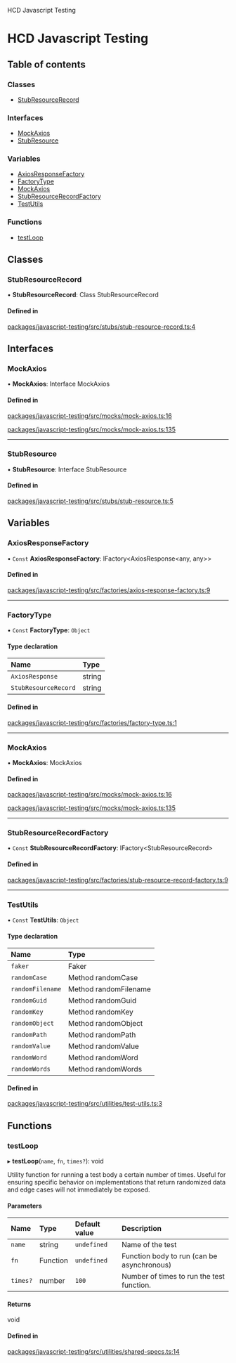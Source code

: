 HCD Javascript Testing

# HCD Javascript Testing

## Table of contents

### Classes

- [StubResourceRecord](undefined)

### Interfaces

- [MockAxios](undefined)
- [StubResource](undefined)

### Variables

- [AxiosResponseFactory](undefined)
- [FactoryType](undefined)
- [MockAxios](undefined)
- [StubResourceRecordFactory](undefined)
- [TestUtils](undefined)

### Functions

- [testLoop](undefined)

## Classes

### StubResourceRecord

• **StubResourceRecord**: Class StubResourceRecord

#### Defined in

[packages/javascript-testing/src/stubs/stub-resource-record.ts:4](https://github.com/myty/hcd-javascript/blob/da42428/packages/javascript-testing/src/stubs/stub-resource-record.ts#L4)

## Interfaces

### MockAxios

• **MockAxios**: Interface MockAxios

#### Defined in

[packages/javascript-testing/src/mocks/mock-axios.ts:16](https://github.com/myty/hcd-javascript/blob/da42428/packages/javascript-testing/src/mocks/mock-axios.ts#L16)

[packages/javascript-testing/src/mocks/mock-axios.ts:135](https://github.com/myty/hcd-javascript/blob/da42428/packages/javascript-testing/src/mocks/mock-axios.ts#L135)

___

### StubResource

• **StubResource**: Interface StubResource

#### Defined in

[packages/javascript-testing/src/stubs/stub-resource.ts:5](https://github.com/myty/hcd-javascript/blob/da42428/packages/javascript-testing/src/stubs/stub-resource.ts#L5)

## Variables

### AxiosResponseFactory

• `Const` **AxiosResponseFactory**: IFactory<AxiosResponse<any, any\>\>

#### Defined in

[packages/javascript-testing/src/factories/axios-response-factory.ts:9](https://github.com/myty/hcd-javascript/blob/da42428/packages/javascript-testing/src/factories/axios-response-factory.ts#L9)

___

### FactoryType

• `Const` **FactoryType**: `Object`

#### Type declaration

| Name | Type |
| :------ | :------ |
| `AxiosResponse` | string |
| `StubResourceRecord` | string |

#### Defined in

[packages/javascript-testing/src/factories/factory-type.ts:1](https://github.com/myty/hcd-javascript/blob/da42428/packages/javascript-testing/src/factories/factory-type.ts#L1)

___

### MockAxios

• **MockAxios**: MockAxios

#### Defined in

[packages/javascript-testing/src/mocks/mock-axios.ts:16](https://github.com/myty/hcd-javascript/blob/da42428/packages/javascript-testing/src/mocks/mock-axios.ts#L16)

[packages/javascript-testing/src/mocks/mock-axios.ts:135](https://github.com/myty/hcd-javascript/blob/da42428/packages/javascript-testing/src/mocks/mock-axios.ts#L135)

___

### StubResourceRecordFactory

• `Const` **StubResourceRecordFactory**: IFactory<StubResourceRecord\>

#### Defined in

[packages/javascript-testing/src/factories/stub-resource-record-factory.ts:9](https://github.com/myty/hcd-javascript/blob/da42428/packages/javascript-testing/src/factories/stub-resource-record-factory.ts#L9)

___

### TestUtils

• `Const` **TestUtils**: `Object`

#### Type declaration

| Name | Type |
| :------ | :------ |
| `faker` | Faker |
| `randomCase` | Method randomCase |
| `randomFilename` | Method randomFilename |
| `randomGuid` | Method randomGuid |
| `randomKey` | Method randomKey |
| `randomObject` | Method randomObject |
| `randomPath` | Method randomPath |
| `randomValue` | Method randomValue |
| `randomWord` | Method randomWord |
| `randomWords` | Method randomWords |

#### Defined in

[packages/javascript-testing/src/utilities/test-utils.ts:3](https://github.com/myty/hcd-javascript/blob/da42428/packages/javascript-testing/src/utilities/test-utils.ts#L3)

## Functions

### testLoop

▸ **testLoop**(`name`, `fn`, `times?`): void

Utility function for running a test body a certain number of times. Useful for ensuring specific
behavior on implementations that return randomized data and edge cases will not immediately be
exposed.

#### Parameters

| Name | Type | Default value | Description |
| :------ | :------ | :------ | :------ |
| `name` | string | `undefined` | Name of the test |
| `fn` | Function | `undefined` | Function body to run (can be asynchronous) |
| `times?` | number | `100` | Number of times to run the test function. |

#### Returns

void

#### Defined in

[packages/javascript-testing/src/utilities/shared-specs.ts:14](https://github.com/myty/hcd-javascript/blob/da42428/packages/javascript-testing/src/utilities/shared-specs.ts#L14)
